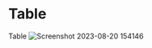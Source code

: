# Table
 Table
![Screenshot 2023-08-20 154146](https://github.com/divyavaland1609/Table/assets/142478256/345e0488-0832-4283-b76d-53c4fe38dd9e)
